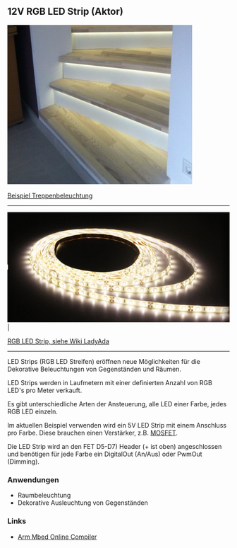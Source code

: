 ## 12V RGB LED Strip (Aktor) 

![](../../images/actors/LEDStripsTreppe.png)

[Beispiel Treppenbeleuchtung](http://developer.mbed.org/users/4180_1/notebook/relays1/)

- - - 

 ![](../../images/actors/LedStrips12V.png) |

[RGB LED Strip, siehe Wiki LadyAda](http://www.ladyada.net/wiki/products/ledstrip/index.html) 

- - -

LED Strips (RGB LED Streifen) eröffnen neue Möglichkeiten für die Dekorative Beleuchtungen von Gegenständen und Räumen.

LED Strips werden in Laufmetern mit einer definierten Anzahl von RGB LED&#039;s pro Meter verkauft.

Es gibt unterschiedliche Arten der Ansteuerung, alle LED einer Farbe, jedes RGB LED einzeln.

Im aktuellen Beispiel verwenden wird ein 5V LED Strip mit einem Anschluss pro Farbe. Diese brauchen einen Verstärker, z.B. [MOSFET](http://de.wikipedia.org/wiki/Metall-Oxid-Halbleiter-Feldeffekttransistor).

Die LED Strip wird an den FET D5-D7) Header (+ ist oben) angeschlossen und benötigen für jede Farbe ein DigitalOut (An/Aus) oder PwmOut (Dimming).

### Anwendungen 

*   Raumbeleuchtung
*   Dekorative Ausleuchtung von Gegenständen

### Links

*  [Arm Mbed Online Compiler](https://os.mbed.com/compiler/#import:/teams/Disco-L475VG-IOT/code/RGBLEDStrip/)
